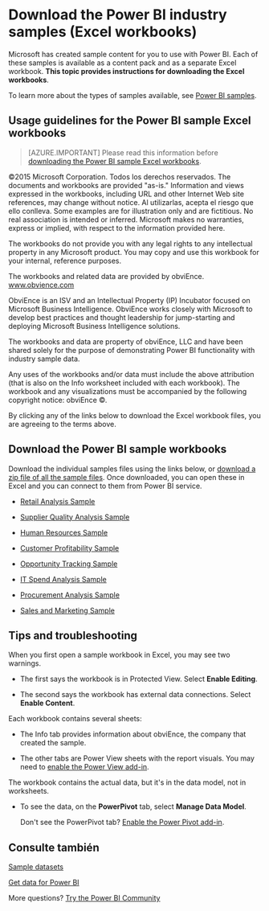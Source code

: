 <properties
   pageTitle="Download the Power BI industry samples (Excel workbooks)"
   description="Download the Power BI industry samples (Excel workbooks)"
   services="powerbi"
   documentationCenter=""
   authors="amac"
   manager="mblythe"
   backup=""
   editor=""
   tags=""
   qualityFocus="monitoring"
   qualityDate="03/15/16"/>

<tags
   ms.service="powerbi"
   ms.devlang="NA"
   ms.topic="article"
   ms.tgt_pltfrm="NA"
   ms.workload="powerbi"
   ms.date="05/24/2016"
   ms.author="amac"/>

# <a name="download-the-power-bi-industry-samples-(excel-workbooks)"></a>Download the Power BI industry samples (Excel workbooks)

Microsoft has created sample content for you to use with Power BI. Each of these samples is available as a content pack and as a separate Excel workbook. <bpt id="p1">**</bpt>This topic provides instructions for downloading the Excel workbooks<ept id="p1">**</ept>.

To learn more about the types of samples available, see <bpt id="p1">[</bpt>Power BI samples<ept id="p1">](powerbi-sample-datasets.md)</ept>.

## <a name="usage-guidelines-for-the-power-bi-sample-excel-workbooks"></a>Usage guidelines for the Power BI sample Excel workbooks

>[AZURE.IMPORTANT]   Please read this information before <bpt id="p1">[</bpt>downloading the Power BI sample Excel workbooks<ept id="p1">](#Download-the-Power-BI-sample-workbooks)</ept>.

 ©2015 Microsoft Corporation. Todos los derechos reservados. The documents and workbooks are provided "as-is." Information and views expressed in the workbooks, including URL and other Internet Web site references, may change without notice. Al utilizarlas, acepta el riesgo que ello conlleva. Some examples are for illustration only and are fictitious. No real association is intended or inferred. Microsoft makes no warranties, express or implied, with respect to the information provided here.

The workbooks do not provide you with any legal rights to any intellectual property in any Microsoft product. You may copy and use this workbook for your internal, reference purposes.

The workbooks and related data are provided by obviEnce. <bpt id="p1">[</bpt>www.obvience.com<ept id="p1">](http://www.obvience.com)</ept>

ObviEnce is an ISV and an Intellectual Property (IP) Incubator focused on Microsoft Business Intelligence. ObviEnce works closely with Microsoft to develop best practices and thought leadership for jump-starting and deploying Microsoft Business Intelligence solutions.

The workbooks and data are property of obviEnce, LLC and have been shared solely for the purpose of demonstrating Power BI functionality with industry sample data.

Any uses of the workbooks and/or data must include the above attribution (that is also on the Info worksheet included with each workbook). The workbook and any visualizations must be accompanied by the following copyright notice: obviEnce ©.

By clicking any of the links below to download the Excel workbook files, you are agreeing to the terms above.

## <a name="download-the-power-bi-sample-workbooks"></a>Download the Power BI sample workbooks

Download the individual samples files using the links below, or <bpt id="p1">[</bpt>download a zip file of all the sample files<ept id="p1">](http://go.microsoft.com/fwlink/?LinkId=535020)</ept>.  Once downloaded, you can open these in Excel and you can connect to them from Power BI service.

-   <bpt id="p1">[</bpt>Retail Analysis Sample<ept id="p1">](http://go.microsoft.com/fwlink/?LinkId=529778)</ept>

-   <bpt id="p1">[</bpt>Supplier Quality Analysis Sample<ept id="p1">](http://go.microsoft.com/fwlink/?LinkId=529779)</ept>

-   <bpt id="p1">[</bpt>Human Resources Sample<ept id="p1">](http://go.microsoft.com/fwlink/?LinkId=529780)</ept>

-   <bpt id="p1">[</bpt>Customer Profitability Sample<ept id="p1">](http://go.microsoft.com/fwlink/?LinkId=529781)</ept>

-   <bpt id="p1">[</bpt>Opportunity Tracking Sample<ept id="p1">](http://go.microsoft.com/fwlink/?LinkId=529782)</ept>

-   <bpt id="p1">[</bpt>IT Spend Analysis Sample<ept id="p1">](http://go.microsoft.com/fwlink/?LinkId=529783)</ept>

-   <bpt id="p1">[</bpt>Procurement Analysis Sample<ept id="p1">](http://go.microsoft.com/fwlink/?LinkId=529784)</ept>

-   <bpt id="p1">[</bpt>Sales and Marketing Sample<ept id="p1">](http://go.microsoft.com/fwlink/?LinkId=529785)</ept>

## <a name="tips-and-troubleshooting"></a>Tips and troubleshooting

When you first open a sample workbook in Excel, you may see two warnings.

-   The first says the workbook is in Protected View. Select <bpt id="p1">**</bpt>Enable Editing<ept id="p1">**</ept>.

-   The second says the workbook has external data connections. Select <bpt id="p1">**</bpt>Enable Content<ept id="p1">**</ept>.

Each workbook contains several sheets:

-   The Info tab provides information about obviEnce, the company that created the sample.

-   The other tabs are Power View sheets with the report visuals. You may need to <bpt id="p1">[</bpt>enable the Power View add-in<ept id="p1">](https://support.office.com/article/Create-a-Power-View-sheet-in-Excel-2013-B23D768D-7586-47FE-97BD-89B80967A405#__toc328591957)</ept>.

The workbook contains the actual data, but it's in the data model, not in worksheets.

-   To see the data, on the <bpt id="p1">**</bpt>PowerPivot<ept id="p1">**</ept> tab, select <bpt id="p2">**</bpt>Manage Data Model<ept id="p2">**</ept>.

    Don't see the PowerPivot tab? <bpt id="p1">[</bpt>Enable the Power Pivot add-in<ept id="p1">](https://support.office.com/article/Start-Power-Pivot-in-Microsoft-Excel-2013-add-in-A891A66D-36E3-43FC-81E8-FC4798F39EA8)</ept>. 

## <a name="see-also"></a>Consulte también

<bpt id="p1">[</bpt>Sample datasets<ept id="p1">](powerbi-sample-datasets.md)</ept>

<bpt id="p1">[</bpt>Get data for Power BI<ept id="p1">](powerbi-service-get-data.md)</ept>

More questions? <bpt id="p1">[</bpt>Try the Power BI Community<ept id="p1">](http://community.powerbi.com/)</ept>
